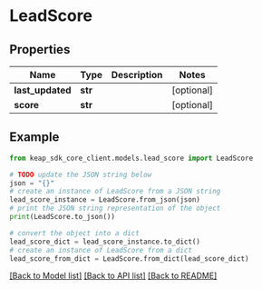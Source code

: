 # LeadScore


## Properties

Name | Type | Description | Notes
------------ | ------------- | ------------- | -------------
**last_updated** | **str** |  | [optional] 
**score** | **str** |  | [optional] 

## Example

```python
from keap_sdk_core_client.models.lead_score import LeadScore

# TODO update the JSON string below
json = "{}"
# create an instance of LeadScore from a JSON string
lead_score_instance = LeadScore.from_json(json)
# print the JSON string representation of the object
print(LeadScore.to_json())

# convert the object into a dict
lead_score_dict = lead_score_instance.to_dict()
# create an instance of LeadScore from a dict
lead_score_from_dict = LeadScore.from_dict(lead_score_dict)
```
[[Back to Model list]](../README.md#documentation-for-models) [[Back to API list]](../README.md#documentation-for-api-endpoints) [[Back to README]](../README.md)


